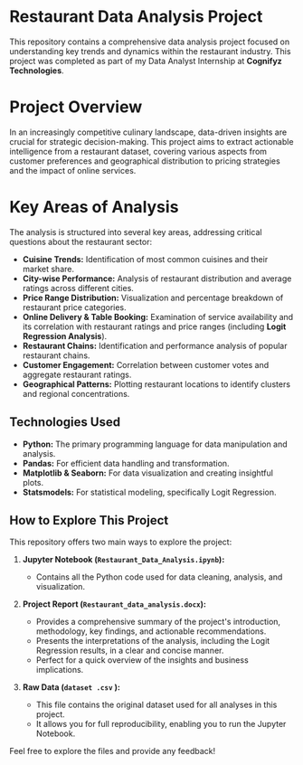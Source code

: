 # Restaurant Data Analysis Project
This repository contains a comprehensive data analysis project focused on understanding key trends and dynamics within the restaurant industry. This project was completed as part of my Data Analyst Internship at **Cognifyz Technologies**.

# Project Overview
In an increasingly competitive culinary landscape, data-driven insights are crucial for strategic decision-making. This project aims to extract actionable intelligence from a restaurant dataset, covering various aspects from customer preferences and geographical distribution to pricing strategies and the impact of online services.

# Key Areas of Analysis
The analysis is structured into several key areas, addressing critical questions about the restaurant sector:

* **Cuisine Trends:** Identification of most common cuisines and their market share.
* **City-wise Performance:** Analysis of restaurant distribution and average ratings across different cities.
* **Price Range Distribution:** Visualization and percentage breakdown of restaurant price categories.
* **Online Delivery & Table Booking:** Examination of service availability and its correlation with restaurant ratings and price ranges (including **Logit Regression Analysis**).
* **Restaurant Chains:** Identification and performance analysis of popular restaurant chains.
* **Customer Engagement:** Correlation between customer votes and aggregate restaurant ratings.
* **Geographical Patterns:** Plotting restaurant locations to identify clusters and regional concentrations.

## Technologies Used
* **Python:** The primary programming language for data manipulation and analysis.
* **Pandas:** For efficient data handling and transformation.
* **Matplotlib & Seaborn:** For data visualization and creating insightful plots.
* **Statsmodels:** For statistical modeling, specifically Logit Regression.

## How to Explore This Project
This repository offers two main ways to explore the project:

1.  **Jupyter Notebook (`Restaurant_Data_Analysis.ipynb`):**
    * Contains all the Python code used for data cleaning, analysis, and visualization.
   
2.  **Project Report (`Restaurant_data_analysis.docx`):**
    * Provides a comprehensive summary of the project's introduction, methodology, key findings, and actionable recommendations.
    * Presents the interpretations of the analysis, including the Logit Regression results, in a clear and concise manner.
    * Perfect for a quick overview of the insights and business implications.
3.  **Raw Data (`dataset .csv` ):**
    * This file contains the original dataset used for all analyses in this project.
    * It allows you for full reproducibility, enabling you to run the Jupyter Notebook.


Feel free to explore the files and provide any feedback!
